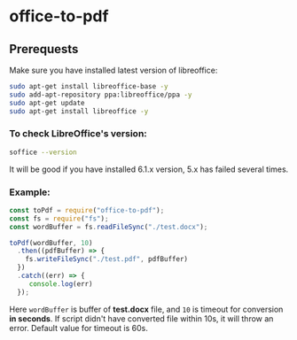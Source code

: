 office-to-pdf
=====

## Prerequests
Make sure you have installed latest version of libreoffice:
```bash
sudo apt-get install libreoffice-base -y
sudo add-apt-repository ppa:libreoffice/ppa -y
sudo apt-get update
sudo apt-get install libreoffice -y
```

### To check LibreOffice's version:
```bash
soffice --version
```
It will be good if you have installed 6.1.x version, 5.x has failed several times.

### Example:
```javascript
const toPdf = require("office-to-pdf");
const fs = require("fs");
const wordBuffer = fs.readFileSync("./test.docx");

toPdf(wordBuffer, 10)
  .then((pdfBuffer) => {
    fs.writeFileSync("./test.pdf", pdfBuffer)
  })
  .catch((err) => {
     console.log(err)
  });
```
Here `wordBuffer` is buffer of **test.docx** file, and `10` is timeout for conversion **in seconds**. If script didn't have converted file within 10s, it will throw an error.
Default value for timeout is 60s.